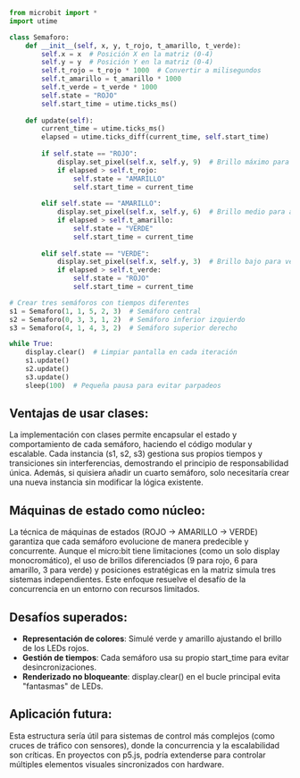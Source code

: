 ```python
from microbit import *
import utime

class Semaforo:
    def __init__(self, x, y, t_rojo, t_amarillo, t_verde):
        self.x = x  # Posición X en la matriz (0-4)
        self.y = y  # Posición Y en la matriz (0-4)
        self.t_rojo = t_rojo * 1000  # Convertir a milisegundos
        self.t_amarillo = t_amarillo * 1000
        self.t_verde = t_verde * 1000
        self.state = "ROJO"
        self.start_time = utime.ticks_ms()
        
    def update(self):
        current_time = utime.ticks_ms()
        elapsed = utime.ticks_diff(current_time, self.start_time)
        
        if self.state == "ROJO":
            display.set_pixel(self.x, self.y, 9)  # Brillo máximo para rojo
            if elapsed > self.t_rojo:
                self.state = "AMARILLO"
                self.start_time = current_time
                
        elif self.state == "AMARILLO":
            display.set_pixel(self.x, self.y, 6)  # Brillo medio para amarillo
            if elapsed > self.t_amarillo:
                self.state = "VERDE"
                self.start_time = current_time
                
        elif self.state == "VERDE":
            display.set_pixel(self.x, self.y, 3)  # Brillo bajo para verde
            if elapsed > self.t_verde:
                self.state = "ROJO"
                self.start_time = current_time

# Crear tres semáforos con tiempos diferentes
s1 = Semaforo(1, 1, 5, 2, 3)  # Semáforo central
s2 = Semaforo(0, 3, 3, 1, 2)  # Semáforo inferior izquierdo
s3 = Semaforo(4, 1, 4, 3, 2)  # Semáforo superior derecho

while True:
    display.clear()  # Limpiar pantalla en cada iteración
    s1.update()
    s2.update()
    s3.update()
    sleep(100)  # Pequeña pausa para evitar parpadeos
```
## **Ventajas de usar clases:**

La implementación con clases permite encapsular el estado y comportamiento de cada semáforo, haciendo el código modular y escalable. Cada instancia (s1, s2, s3) gestiona sus propios tiempos y transiciones sin interferencias, demostrando el principio de responsabilidad única. Además, si quisiera añadir un cuarto semáforo, solo necesitaría crear una nueva instancia sin modificar la lógica existente.

## **Máquinas de estado como núcleo:**

La técnica de máquinas de estados (ROJO → AMARILLO → VERDE) garantiza que cada semáforo evolucione de manera predecible y concurrente. Aunque el micro:bit tiene limitaciones (como un solo display monocromático), el uso de brillos diferenciados (9 para rojo, 6 para amarillo, 3 para verde) y posiciones estratégicas en la matriz simula tres sistemas independientes. Este enfoque resuelve el desafío de la concurrencia en un entorno con recursos limitados.

## **Desafíos superados:**

- **Representación de colores**: Simulé verde y amarillo ajustando el brillo de los LEDs rojos.
- **Gestión de tiempos**: Cada semáforo usa su propio start_time para evitar desincronizaciones.
- **Renderizado no bloqueante**: display.clear() en el bucle principal evita "fantasmas" de LEDs.

## **Aplicación futura:**

Esta estructura sería útil para sistemas de control más complejos (como cruces de tráfico con sensores), donde la concurrencia y la escalabilidad son críticas. En proyectos con p5.js, podría extenderse para controlar múltiples elementos visuales sincronizados con hardware.
